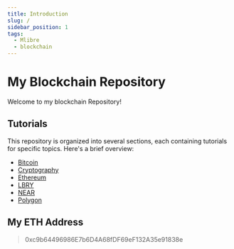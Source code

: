 ```yaml
---
title: Introduction
slug: /
sidebar_position: 1
tags:
  - Mlibre
  - blockchain
---
```


# My Blockchain Repository

Welcome to my blockchain Repository!

## Tutorials

This repository is organized into several sections, each containing tutorials for specific topics. Here's a brief overview:

* [Bitcoin](Bitcoin/)
* [Cryptography](Cryptography/)
* [Ethereum](Ethereum/)
* [LBRY](LBRY/)
* [NEAR](NEAR/)
* [Polygon](Polygon/)

## My ETH Address

> 0xc9b64496986E7b6D4A68fDF69eF132A35e91838e

